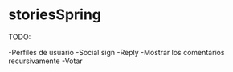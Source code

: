 # storiesSpring

TODO:

-Perfiles de usuario 
-Social sign
-Reply
-Mostrar los comentarios recursivamente
-Votar

